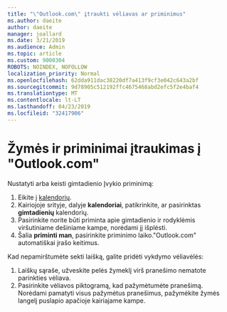 ```yaml
---
title: "\"Outlook.com\" įtraukti vėliavas ar priminimus"
ms.author: daeite
author: daeite
manager: joallard
ms.date: 3/21/2019
ms.audience: Admin
ms.topic: article
ms.custom: 9000304
ROBOTS: NOINDEX, NOFOLLOW
localization_priority: Normal
ms.openlocfilehash: 62dda911dac38220df7a413f9cf3e042c643a2bf
ms.sourcegitcommit: 9d78905c512192ffc4675468abd2efc5f2e4baf4
ms.translationtype: MT
ms.contentlocale: lt-LT
ms.lasthandoff: 04/23/2019
ms.locfileid: "32417906"
---
```

# <a name="adding-flags-and-reminders-in-outlookcom"></a>Žymės ir priminimai įtraukimas į "Outlook.com"

Nustatyti arba keisti gimtadienio Įvykio priminimą:

1. Eikite į [kalendorių](https://outlook.live.com/calendar/).
1. Kairiojoje srityje, dalyje **kalendoriai**, patikrinkite, ar pasirinktas **gimtadienių** kalendorių.
1. Pasirinkite norite būti priminta apie gimtadienio ir rodyklėmis viršutiniame dešiniame kampe, norėdami jį išplėsti.
1. Šalia **priminti man**, pasirinkite priminimo laiko."Outlook.com" automatiškai įrašo keitimus.

Kad nepamirštumėte sekti laišką, galite pridėti vykdymo vėliavėlės:

1. Laiškų sąraše, užveskite pelės žymeklį virš pranešimo nematote parinkties vėliava.
1. Pasirinkite vėliavos piktogramą, kad pažymėtumėte pranešimą. Norėdami pamatyti visus pažymėtus pranešimus, pažymėkite žymės langelį puslapio apačioje kairiajame kampe.